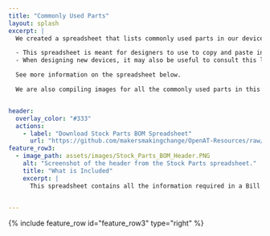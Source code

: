 ```yaml
---
title: "Commonly Used Parts"
layout: splash
excerpt: |
  We created a spreadsheet that lists commonly used parts in our devices, along with the price, and links to buy them.

  - This spreadsheet is meant for designers to use to copy and paste into their own BOMs if using parts listed on the spreadsheet.
  - When designing new devices, it may also be useful to consult this list to choose parts like fasteners, jacks, and microcontrollers.

  See more information on the spreadsheet below.

  We are also compiling images for all the commonly used parts in this spreadsheet for designers to use in Maker Guides for new devices.


header:
  overlay_color: "#333"
  actions:
    - label: "Download Stock Parts BOM Spreadsheet"
      url: "https://github.com/makersmakingchange/OpenAT-Resources/raw/main/Common_Parts/Stock_Part_BOM.xlsx" 
feature_row3:
  - image_path: assets/images/Stock_Parts_BOM_Header.PNG
    alt: "Screenshot of the header from the Stock Parts spreadsheet."
    title: "What is Included"
    excerpt: |
      This spreadsheet contains all the information required in a Bill of Materials for the most commonly used parts across devices in our library. The spreadsheet follows the same layout as our BOM template, so a designer can copy and paste from this BOM into the BOM for a new device.

  
---
```





{% include feature_row id="feature_row3" type="right" %}